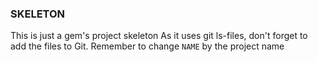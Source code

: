 ### SKELETON
This is just a gem's project skeleton
  As it uses git ls-files, don't forget to
add the files to Git.
  Remember to change `NAME` by the project name

